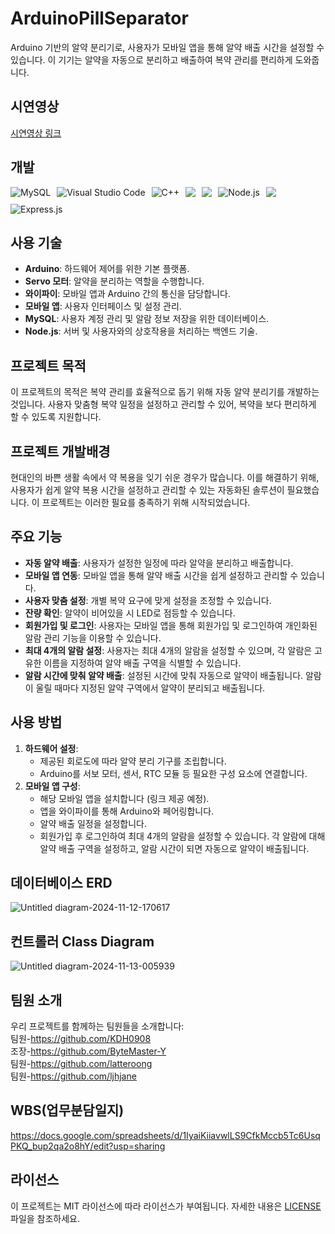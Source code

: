 # ArduinoPillSeparator

Arduino 기반의 알약 분리기로, 사용자가 모바일 앱을 통해 알약 배출 시간을 설정할 수 있습니다. 이 기기는 알약을 자동으로 분리하고 배출하여 복약 관리를 편리하게 도와줍니다.

## 시연영상

[시연영상 링크](https://example.com)  

## 개발

<div style="display: flex; flex-wrap: wrap; gap: 10px;">
  <img src="https://img.shields.io/badge/mysql-4479A1.svg?style=for-the-badge&logo=mysql&logoColor=white" alt="MySQL" style="max-height: 40px;">
  <img src="https://img.shields.io/badge/Visual%20Studio%20Code-0078d7.svg?style=for-the-badge&logo=visual-studio-code&logoColor=white" alt="Visual Studio Code" style="max-height: 40px;">
  <img src="https://img.shields.io/badge/c++-%2300599C.svg?style=for-the-badge&logo=c%2B%2B&logoColor=white" alt="C++" style="max-height: 40px;">
  <img src="https://img.shields.io/badge/html5-E34F26?style=for-the-badge&logo=html5&logoColor=white"> 
  <img src="https://img.shields.io/badge/css-1572B6?style=for-the-badge&logo=css3&logoColor=white"> 
  <img src="https://img.shields.io/badge/node.js-339933.svg?style=for-the-badge&logo=nodedotjs&logoColor=white" alt="Node.js" style="max-height: 40px;">
  <img src="https://img.shields.io/badge/javascript-F7DF1E?style=for-the-badge&logo=javascript&logoColor=black"> 
  <img src="https://img.shields.io/badge/express-000000.svg?style=for-the-badge&logo=express&logoColor=white" alt="Express.js" style="max-height: 40px;">
</div>

## 사용 기술

- **Arduino**: 하드웨어 제어를 위한 기본 플랫폼.
- **Servo 모터**: 알약을 분리하는 역할을 수행합니다.
- **와이파이**: 모바일 앱과 Arduino 간의 통신을 담당합니다.
- **모바일 앱**: 사용자 인터페이스 및 설정 관리.
- **MySQL**: 사용자 계정 관리 및 알람 정보 저장을 위한 데이터베이스.
- **Node.js**: 서버 및 사용자와의 상호작용을 처리하는 백엔드 기술.

## 프로젝트 목적

이 프로젝트의 목적은 복약 관리를 효율적으로 돕기 위해 자동 알약 분리기를 개발하는 것입니다. 사용자 맞춤형 복약 일정을 설정하고 관리할 수 있어, 복약을 보다 편리하게 할 수 있도록 지원합니다.

## 프로젝트 개발배경

현대인의 바쁜 생활 속에서 약 복용을 잊기 쉬운 경우가 많습니다. 이를 해결하기 위해, 사용자가 쉽게 알약 복용 시간을 설정하고 관리할 수 있는 자동화된 솔루션이 필요했습니다. 이 프로젝트는 이러한 필요를 충족하기 위해 시작되었습니다.

## 주요 기능

- **자동 알약 배출**: 사용자가 설정한 일정에 따라 알약을 분리하고 배출합니다.
- **모바일 앱 연동**: 모바일 앱을 통해 알약 배출 시간을 쉽게 설정하고 관리할 수 있습니다.
- **사용자 맞춤 설정**: 개별 복약 요구에 맞게 설정을 조정할 수 있습니다.
- **잔량 확인**: 알약이 비어있을 시 LED로 점등할 수 있습니다.
- **회원가입 및 로그인**: 사용자는 모바일 앱을 통해 회원가입 및 로그인하여 개인화된 알람 관리 기능을 이용할 수 있습니다.
- **최대 4개의 알람 설정**: 사용자는 최대 4개의 알람을 설정할 수 있으며, 각 알람은 고유한 이름을 지정하여 알약 배출 구역을 식별할 수 있습니다.
- **알람 시간에 맞춰 알약 배출**: 설정된 시간에 맞춰 자동으로 알약이 배출됩니다. 알람이 울릴 때마다 지정된 알약 구역에서 알약이 분리되고 배출됩니다.

## 사용 방법

1. **하드웨어 설정**:
    - 제공된 회로도에 따라 알약 분리 기구를 조립합니다.
    - Arduino를 서보 모터, 센서, RTC 모듈 등 필요한 구성 요소에 연결합니다.
2. **모바일 앱 구성**:
    - 해당 모바일 앱을 설치합니다 (링크 제공 예정).
    - 앱을 와이파이를 통해 Arduino와 페어링합니다.
    - 알약 배출 일정을 설정합니다. 
    - 회원가입 후 로그인하여 최대 4개의 알람을 설정할 수 있습니다. 각 알람에 대해 알약 배출 구역을 설정하고, 알람 시간이 되면 자동으로 알약이 배출됩니다.

## 데이터베이스 ERD
![Untitled diagram-2024-11-12-170617](https://github.com/user-attachments/assets/d1e089fa-0b4d-43fb-8827-fb77745c3b34)

## 컨트롤러 Class Diagram
![Untitled diagram-2024-11-13-005939](https://github.com/user-attachments/assets/d378a96d-3251-45d2-8f44-4511e9c2948e)

## 팀원 소개
우리 프로젝트를 함께하는 팀원들을 소개합니다:</br>
팀원-https://github.com/KDH0908 </br>
조장-https://github.com/ByteMaster-Y</br>
팀원-https://github.com/latteroong</br>
팀원-https://github.com/ljhjane


## WBS(업무분담일지)
https://docs.google.com/spreadsheets/d/1IyaiKiiavwlLS9CfkMccb5Tc6UsqPKQ_bup2qa2o8hY/edit?usp=sharing

## 라이선스

이 프로젝트는 MIT 라이선스에 따라 라이선스가 부여됩니다. 자세한 내용은 [LICENSE](LICENSE) 파일을 참조하세요.
